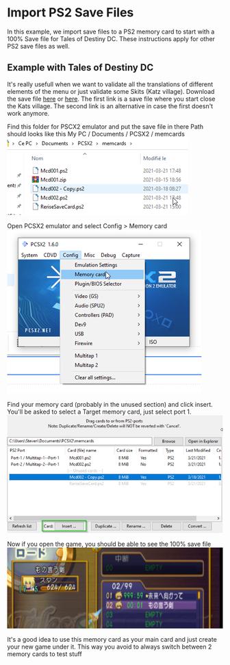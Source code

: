 # Import PS2 Save Files
In this example, we import save files to a PS2 memory card to start with a 100% Save file for Tales of Destiny DC.  These instructions apply for other PS2 save files as well.

## Example with Tales of Destiny DC
It's really usefull when we want to validate all the translations of different elements of the menu or just validate some Skits (Katz village).  Download the save file [here](https://mega.nz/file/LxwngaLJ#CmTP61PiOpom_KkHepxEYo953jem_OcO_jPUswcxpH4) or [here](https://gamefaqs.gamespot.com/ps2/942208-tales-of-destiny-directors-cut/saves).  The first link is a save file where you start close the Kats village. The second link is an alternative in case the first doesn't work anymore.

Find this folder for PSCX2 emulator and put the save file in there
Path should looks like this  My PC / Documents / PCSX2 / memcards  
![](ps2saves_01.png)

Open PCSX2 emulator and select Config > Memory card  
![](ps2saves_02.png)

Find your memory card (probably in the unused section) and click insert. You'll be asked to select a Target memory card, just select port 1.  
![](ps2saves_03.png)

Now if you open the game, you should be able to see the 100% save file  
![](ps2saves_04.png)

It's a good idea to use this memory card as your main card  and just create your new game under it. This way you avoid to always switch between 2 memory cards to test stuff